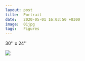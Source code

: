 ```yaml
---
layout: post
title:  Portrait
date:   2020-05-01 16:03:50 +0300
image:  01jpg
tags:   Figures
---
```

30'' x 24''                                                                       

![]({{site.baseurl}}/img/01.jpg)

